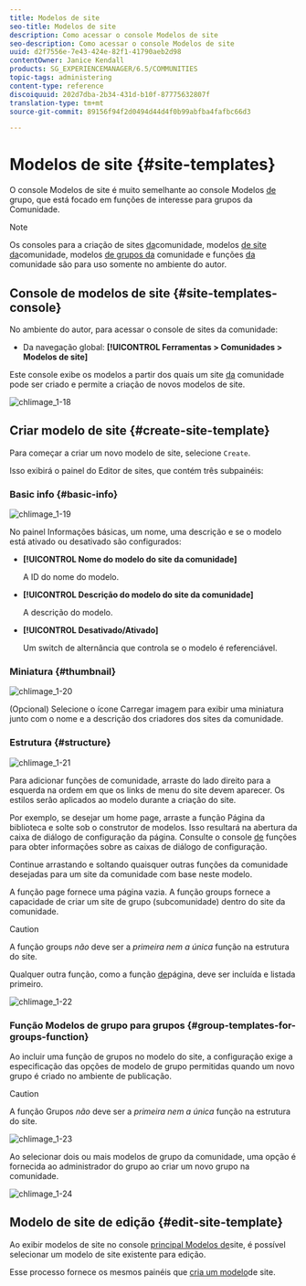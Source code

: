 ```yaml
---
title: Modelos de site
seo-title: Modelos de site
description: Como acessar o console Modelos de site
seo-description: Como acessar o console Modelos de site
uuid: d2f7556e-7e43-424e-82f1-41790aeb2d98
contentOwner: Janice Kendall
products: SG_EXPERIENCEMANAGER/6.5/COMMUNITIES
topic-tags: administering
content-type: reference
discoiquuid: 202d7dba-2b34-431d-b10f-87775632807f
translation-type: tm+mt
source-git-commit: 89156f94f2d0494d44d4f0b99abfba4fafbc66d3

---
```



# Modelos de site {#site-templates}

O console Modelos de site é muito semelhante ao console Modelos [de](tools-groups.md) grupo, que está focado em funções de interesse para grupos da Comunidade.

>[!NOTE]
>
>Os consoles para a criação de sites [da](sites-console.md)comunidade, modelos [de site da](sites.md)comunidade, modelos [de grupos da](tools-groups.md) comunidade e funções [da](functions.md) comunidade são para uso somente no ambiente do autor.


## Console de modelos de site {#site-templates-console}

No ambiente do autor, para acessar o console de sites da comunidade:

* Da navegação global: **[!UICONTROL Ferramentas > Comunidades > Modelos de site]**

Este console exibe os modelos a partir dos quais um site [da](sites-console.md) comunidade pode ser criado e permite a criação de novos modelos de site.

![chlimage_1-18](assets/chlimage_1-18.png)

## Criar modelo de site {#create-site-template}

Para começar a criar um novo modelo de site, selecione `Create`.

Isso exibirá o painel do Editor de sites, que contém três subpainéis:

### Basic info {#basic-info}

![chlimage_1-19](assets/chlimage_1-19.png)

No painel Informações básicas, um nome, uma descrição e se o modelo está ativado ou desativado são configurados:

* **[!UICONTROL Nome do modelo do site da comunidade]**

   A ID do nome do modelo.

* **[!UICONTROL Descrição do modelo do site da comunidade]**

   A descrição do modelo.

* **[!UICONTROL Desativado/Ativado]**

   Um switch de alternância que controla se o modelo é referenciável.

### Miniatura     {#thumbnail}

![chlimage_1-20](assets/chlimage_1-20.png)

(Opcional) Selecione o ícone Carregar imagem para exibir uma miniatura junto com o nome e a descrição dos criadores dos sites da comunidade.

### Estrutura {#structure}

![chlimage_1-21](assets/chlimage_1-21.png)

Para adicionar funções de comunidade, arraste do lado direito para a esquerda na ordem em que os links de menu do site devem aparecer. Os estilos serão aplicados ao modelo durante a criação do site.

Por exemplo, se desejar um home page, arraste a função Página da biblioteca e solte sob o construtor de modelos. Isso resultará na abertura da caixa de diálogo de configuração da página. Consulte o console [de](functions.md) funções para obter informações sobre as caixas de diálogo de configuração.

Continue arrastando e soltando quaisquer outras funções da comunidade desejadas para um site da comunidade com base neste modelo.

A função page fornece uma página vazia. A função groups fornece a capacidade de criar um site de grupo (subcomunidade) dentro do site da comunidade.

>[!CAUTION]
>
>A função groups *não* deve ser a *primeira nem a única* função na estrutura do site.
>
>Qualquer outra função, como a função [de](functions.md#page-function)página, deve ser incluída e listada primeiro.


![chlimage_1-22](assets/chlimage_1-22.png)

### Função Modelos de grupo para grupos {#group-templates-for-groups-function}

Ao incluir uma função de grupos no modelo do site, a configuração exige a especificação das opções de modelo de grupo permitidas quando um novo grupo é criado no ambiente de publicação.

>[!CAUTION]
>
>A função Grupos *não* deve ser a *primeira nem a única* função na estrutura do site.


![chlimage_1-23](assets/chlimage_1-23.png)

Ao selecionar dois ou mais modelos de grupo da comunidade, uma opção é fornecida ao administrador do grupo ao criar um novo grupo na comunidade.

![chlimage_1-24](assets/chlimage_1-24.png)

## Modelo de site de edição {#edit-site-template}

Ao exibir modelos de site no console [principal Modelos de](#site-templates-console)site, é possível selecionar um modelo de site existente para edição.

Esse processo fornece os mesmos painéis que [cria um modelo](#create-site-template)de site.
